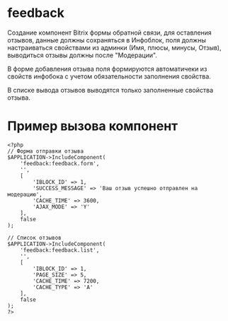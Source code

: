 # feedback
Создание компонент Bitrix формы обратной связи, для оставления отзывов, данные должны сохраняться в Инфоблок, поля должны настраиваться свойствами из админки (Имя, плюсы, минусы, Отзыв), выводиться отзывы должны после "Модерации".

В форме добавления отзыва поля формируются автоматичеки из свойств инфобока с учетом обязательности заполнения свойства.

В списке вывода отзывов выводятся только заполненные свойства отзыва.

# Пример вызова компонент
```
<?php
// Форма отправки отзыва
$APPLICATION->IncludeComponent(
	'feedback:feedback.form',
	'',
	[
		'IBLOCK_ID' => 1,
		'SUCCESS_MESSAGE' => 'Ваш отзыв успешно отправлен на модерацию',
		'CACHE_TIME' => 3600,
		'AJAX_MODE' => 'Y'
	],
	false
);

// Список отзывов
$APPLICATION->IncludeComponent(
	'feedback:feedback.list',
	'',
	[
		'IBLOCK_ID' => 1,
		'PAGE_SIZE' => 5,
		'CACHE_TIME' => 7200,
		'CACHE_TYPE' => 'A'
	],
	false
);
?>
```

